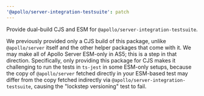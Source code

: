 ```yaml
---
'@apollo/server-integration-testsuite': patch
---
```


Provide dual-build CJS and ESM for `@apollo/server-integration-testsuite`.

We previously provided only a CJS build of this package, unlike `@apollo/server`
itself and the other helper packages that come with it. We may make all of
Apollo Server ESM-only in AS5; this is a step in that direction. Specifically,
only providing this package for CJS makes it challenging to run the tests in
`ts-jest` in some ESM-only setups, because the copy of `@apollo/server` fetched
directly in your ESM-based test may differ from the copy fetched indirectly via
`@apollo/server-integration-testsuite`, causing the "lockstep versioning" test
to fail.
